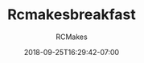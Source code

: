 ---
title: "Rcmakesbreakfast"
date: 2018-09-25T16:29:42-07:00
draft: true
author: "RCMakes"
client: "RcMakes"
youtubeURL: "PnArKaQV74Y"
videoName: "RCMake me breakfast"
videoDescription: "Short video advertising RCMakes with the comedic effect of the shop being used to make breakfast"
iframe: '<iframe width="560" height="315" src="https://www.youtube.com/embed/PnArKaQV74Y" frameborder="0" allow="autoplay; encrypted-media" allowfullscreen></iframe>'
---